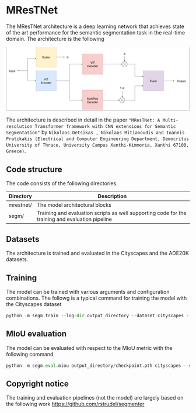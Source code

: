 # MResTNet
The MResTNet architecture is a deep learning network that achieves state of the art performance for the semantic segmentation task in the real-time domain. The architecture is the following

![](/images/MResTNet.png?raw=true)

The architecture is described in detail in the paper ```"MResTNet: A Multi-resolution Transformer framework with CNN extensions for Semantic Segmentation"``` by ```Nikolaos Detsikas , Nikolaos Mitianoudis and Ioannis Pratikakis (Electrical and Computer Engineering Department, Democritus University of Thrace, University Campus Xanthi-Kimmeria, Xanthi 67100, Greece)```.

## Code structure
The code consists of the following directories. 

| Directory | Description |
| --------- | ----------- |
| mrestnet/   | The model architectural blocks |
| segm/ | Training and evaluation scripts as well supporting code for the training and evaluation pipeline |

## Datasets
The architecture is trained and evaluated in the Cityscapes and the ADE20K datasets.

## Training
The model can be trained with various arguments and configuration combinations. The followg is a typical command for training the model with the Cityscapes dataset

```python
python -m segm.train --log-dir output_directory --dataset cityscapes --backbone vit_tiny_patch16_384 --decoder mask_transformer --pretrained-params-file pretrained_models/Ti_16-i21k-300ep-lr_0.001-aug_none-wd_0.03-do_0.0-sd_0.0--imagenet2012-steps_20k-lr_0.03-res_384.npz
```

## MIoU evaluation
The model can be evaluated with respect to the MIoU metric with the following command

```python
python -m segm.eval.miou output_directory/checkpoint.pth cityscapes --save-images --no-blend
```

## Copyright notice
The training and evaluation pipelines (not the model) are largely based on the following work
https://github.com/rstrudel/segmenter

